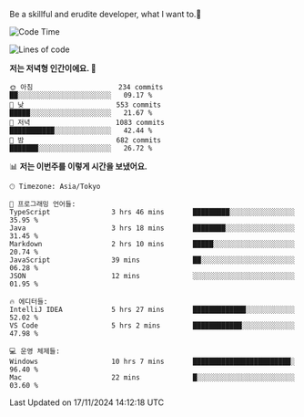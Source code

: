 Be a skillful and erudite developer, what I want to.👶

<!--START_SECTION:waka-->
![Code Time](http://img.shields.io/badge/Code%20Time-1%2C401%20hrs%2019%20mins-blue)

![Lines of code](https://img.shields.io/badge/%EC%A0%80%EB%8A%94%20%EC%97%AC%ED%83%9C%EA%B9%8C%EC%A7%80%20-902.3%20thousand%20%EC%A4%84%EC%9D%98%20%EC%BD%94%EB%93%9C%EB%A5%BC%20%EC%9E%91%EC%84%B1%ED%96%88%EC%96%B4%EC%9A%94.-blue)

**저는 저녁형 인간이에요. 🦉** 

```text
🌞 아침                     234 commits         ██░░░░░░░░░░░░░░░░░░░░░░░   09.17 % 
🌆 낮　                     553 commits         █████░░░░░░░░░░░░░░░░░░░░   21.67 % 
🌃 저녁                     1083 commits        ███████████░░░░░░░░░░░░░░   42.44 % 
🌙 밤　                     682 commits         ███████░░░░░░░░░░░░░░░░░░   26.72 % 
```


📊 **저는 이번주를 이렇게 시간을 보냈어요.** 

```text
🕑︎ Timezone: Asia/Tokyo

💬 프로그래밍 언어들: 
TypeScript               3 hrs 46 mins       █████████░░░░░░░░░░░░░░░░   35.95 % 
Java                     3 hrs 18 mins       ████████░░░░░░░░░░░░░░░░░   31.45 % 
Markdown                 2 hrs 10 mins       █████░░░░░░░░░░░░░░░░░░░░   20.74 % 
JavaScript               39 mins             ██░░░░░░░░░░░░░░░░░░░░░░░   06.28 % 
JSON                     12 mins             ░░░░░░░░░░░░░░░░░░░░░░░░░   01.95 % 

🔥 에디터들: 
IntelliJ IDEA            5 hrs 27 mins       █████████████░░░░░░░░░░░░   52.02 % 
VS Code                  5 hrs 2 mins        ████████████░░░░░░░░░░░░░   47.98 % 

💻 운영 체제들: 
Windows                  10 hrs 7 mins       ████████████████████████░   96.40 % 
Mac                      22 mins             █░░░░░░░░░░░░░░░░░░░░░░░░   03.60 % 
```


 Last Updated on 17/11/2024 14:12:18 UTC
<!--END_SECTION:waka-->

